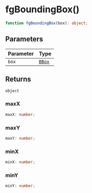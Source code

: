 # fgBoundingBox()

```ts
function fgBoundingBox(box): object;
```

## Parameters

| Parameter | Type                                               |
| --------- | -------------------------------------------------- |
| `box`     | [`BBox`](../../geoprocessing/type-aliases/BBox.md) |

## Returns

`object`

### maxX

```ts
maxX: number;
```

### maxY

```ts
maxY: number;
```

### minX

```ts
minX: number;
```

### minY

```ts
minY: number;
```

